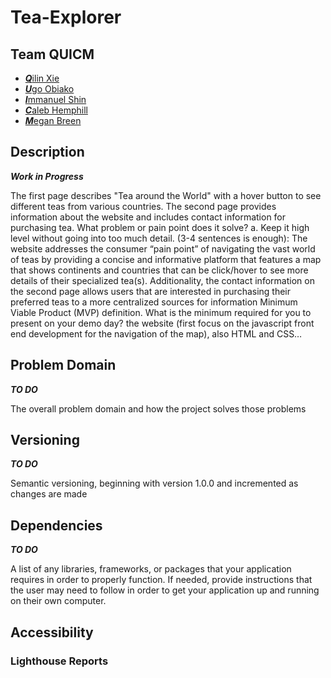 # Tea-Explorer

## Team QUICM

- [***Q***ilin Xie](https://github.com/QILINXIE02)
- [***U***go Obiako](https://github.com/Ugo-Obiako)
- [***I***mmanuel Shin](https://github.com/ImmanuelShin)
- [***C***aleb Hemphill](https://github.com/kaylubh)
- [***M***egan Breen](https://github.com/megrose8)

## Description

***Work in Progress***

The first page describes "Tea around the World" with a hover button to see different teas from various countries. The second page provides information about the website and includes contact information for purchasing tea.
What problem or pain point does it solve? a. Keep it high level without going into too much detail. (3-4 sentences is enough): The website addresses the consumer “pain point” of navigating the vast world of teas by providing a concise and informative platform that features a map that shows continents and countries that can be click/hover to see more details of their specialized tea(s). Additionality, the contact information on the second page allows users that are interested in purchasing their preferred teas to a more centralized sources for information
Minimum Viable Product (MVP) definition.
What is the minimum required for you to present on your demo day? the website (first focus on the javascript front end development for the navigation of the map), also HTML and CSS…

## Problem Domain

***TO DO***

The overall problem domain and how the project solves those problems

## Versioning

***TO DO***

Semantic versioning, beginning with version 1.0.0 and incremented as changes are made

## Dependencies

***TO DO***

A list of any libraries, frameworks, or packages that your application requires in order to properly function. If needed, provide instructions that the user may need to follow in order to get your application up and running on their own computer.

## Accessibility

### Lighthouse Reports
